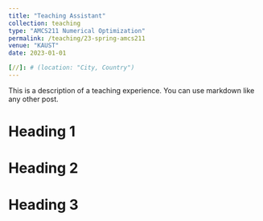 ```yaml
---
title: "Teaching Assistant"
collection: teaching
type: "AMCS211 Numerical Optimization"
permalink: /teaching/23-spring-amcs211
venue: "KAUST"
date: 2023-01-01

[//]: # (location: "City, Country")
---
```


This is a description of a teaching experience. You can use markdown like any other post.

Heading 1
======

Heading 2
======

Heading 3
======
